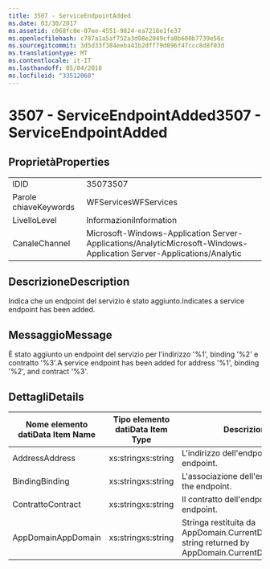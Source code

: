 ```yaml
---
title: 3507 - ServiceEndpointAdded
ms.date: 03/30/2017
ms.assetid: c068fc0e-07ee-4551-9824-ea7216e1fe37
ms.openlocfilehash: c787a1a5af752a3d08e2049cfa0b600b7739e56c
ms.sourcegitcommit: 3d5d33f384eeba41b2dff79d096f47ccc8d8f03d
ms.translationtype: MT
ms.contentlocale: it-IT
ms.lasthandoff: 05/04/2018
ms.locfileid: "33512060"
---
```

# <a name="3507---serviceendpointadded"></a><span data-ttu-id="11e65-102">3507 - ServiceEndpointAdded</span><span class="sxs-lookup"><span data-stu-id="11e65-102">3507 - ServiceEndpointAdded</span></span>
## <a name="properties"></a><span data-ttu-id="11e65-103">Proprietà</span><span class="sxs-lookup"><span data-stu-id="11e65-103">Properties</span></span>  
  
|||  
|-|-|  
|<span data-ttu-id="11e65-104">ID</span><span class="sxs-lookup"><span data-stu-id="11e65-104">ID</span></span>|<span data-ttu-id="11e65-105">3507</span><span class="sxs-lookup"><span data-stu-id="11e65-105">3507</span></span>|  
|<span data-ttu-id="11e65-106">Parole chiave</span><span class="sxs-lookup"><span data-stu-id="11e65-106">Keywords</span></span>|<span data-ttu-id="11e65-107">WFServices</span><span class="sxs-lookup"><span data-stu-id="11e65-107">WFServices</span></span>|  
|<span data-ttu-id="11e65-108">Livello</span><span class="sxs-lookup"><span data-stu-id="11e65-108">Level</span></span>|<span data-ttu-id="11e65-109">Informazioni</span><span class="sxs-lookup"><span data-stu-id="11e65-109">Information</span></span>|  
|<span data-ttu-id="11e65-110">Canale</span><span class="sxs-lookup"><span data-stu-id="11e65-110">Channel</span></span>|<span data-ttu-id="11e65-111">Microsoft-Windows-Application Server-Applications/Analytic</span><span class="sxs-lookup"><span data-stu-id="11e65-111">Microsoft-Windows-Application Server-Applications/Analytic</span></span>|  
  
## <a name="description"></a><span data-ttu-id="11e65-112">Descrizione</span><span class="sxs-lookup"><span data-stu-id="11e65-112">Description</span></span>  
 <span data-ttu-id="11e65-113">Indica che un endpoint del servizio è stato aggiunto.</span><span class="sxs-lookup"><span data-stu-id="11e65-113">Indicates a service endpoint has been added.</span></span>  
  
## <a name="message"></a><span data-ttu-id="11e65-114">Messaggio</span><span class="sxs-lookup"><span data-stu-id="11e65-114">Message</span></span>  
 <span data-ttu-id="11e65-115">È stato aggiunto un endpoint del servizio per l'indirizzo '%1', binding '%2' e contratto '%3'.</span><span class="sxs-lookup"><span data-stu-id="11e65-115">A service endpoint has been added for address '%1', binding '%2', and contract '%3'.</span></span>  
  
## <a name="details"></a><span data-ttu-id="11e65-116">Dettagli</span><span class="sxs-lookup"><span data-stu-id="11e65-116">Details</span></span>  
  
|<span data-ttu-id="11e65-117">Nome elemento dati</span><span class="sxs-lookup"><span data-stu-id="11e65-117">Data Item Name</span></span>|<span data-ttu-id="11e65-118">Tipo elemento dati</span><span class="sxs-lookup"><span data-stu-id="11e65-118">Data Item Type</span></span>|<span data-ttu-id="11e65-119">Descrizione</span><span class="sxs-lookup"><span data-stu-id="11e65-119">Description</span></span>|  
|--------------------|--------------------|-----------------|  
|<span data-ttu-id="11e65-120">Address</span><span class="sxs-lookup"><span data-stu-id="11e65-120">Address</span></span>|<span data-ttu-id="11e65-121">xs:string</span><span class="sxs-lookup"><span data-stu-id="11e65-121">xs:string</span></span>|<span data-ttu-id="11e65-122">L'indirizzo dell'endpoint.</span><span class="sxs-lookup"><span data-stu-id="11e65-122">The address of the endpoint.</span></span>|  
|<span data-ttu-id="11e65-123">Binding</span><span class="sxs-lookup"><span data-stu-id="11e65-123">Binding</span></span>|<span data-ttu-id="11e65-124">xs:string</span><span class="sxs-lookup"><span data-stu-id="11e65-124">xs:string</span></span>|<span data-ttu-id="11e65-125">L'associazione dell'endpoint.</span><span class="sxs-lookup"><span data-stu-id="11e65-125">The binding of the endpoint.</span></span>|  
|<span data-ttu-id="11e65-126">Contratto</span><span class="sxs-lookup"><span data-stu-id="11e65-126">Contract</span></span>|<span data-ttu-id="11e65-127">xs:string</span><span class="sxs-lookup"><span data-stu-id="11e65-127">xs:string</span></span>|<span data-ttu-id="11e65-128">Il contratto dell'endpoint.</span><span class="sxs-lookup"><span data-stu-id="11e65-128">The contract of the endpoint.</span></span>|  
|<span data-ttu-id="11e65-129">AppDomain</span><span class="sxs-lookup"><span data-stu-id="11e65-129">AppDomain</span></span>|<span data-ttu-id="11e65-130">xs:string</span><span class="sxs-lookup"><span data-stu-id="11e65-130">xs:string</span></span>|<span data-ttu-id="11e65-131">Stringa restituita da AppDomain.CurrentDomain.FriendlyName.</span><span class="sxs-lookup"><span data-stu-id="11e65-131">The string returned by AppDomain.CurrentDomain.FriendlyName.</span></span>|
